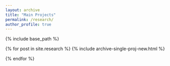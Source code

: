 ```yaml
---
layout: archive
title: "Main Projects"
permalink: /research/
author_profile: true
---
```

{% include base_path %}

{% for post in site.research %}
{% include archive-single-proj-new.html %}

{% endfor %}

<!--<div class="grid">
  <div class="wrapper">
    {% for post in site.research %}
      {% include archive-single-proj.html type="grid" %}
    {% endfor %}
  </div>
</div>--->
